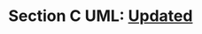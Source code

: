 # Section C UML: [Updated](https://user-images.githubusercontent.com/81384547/161577545-bedf81f7-7c34-4f71-ad60-8bdd3852463c.png)
